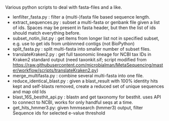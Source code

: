 Various python scripts to deal with fasta-files and a like.

* lenfilter_fasta.py : filter a (multi-)fasta file based sequence length. 
* extract_sequences.py : subset a multi-fasta or genbank file given a list of ids. Spaces may be present in fasta header, but then the list of ids should match everything before.
* subset_notin_list.py : get items from longer list not in specified subset, e.g. use to get ids from unbinnned contigs (not BioPython)
* split_fasta.py : split multi-fasta into smaller number of subset files.
* translateKraken2.py : get full taxonomic lineage for NCBI tax IDs in Kraken2 standard output (need taxonkit.sif; script modified from https://raw.githubusercontent.com/microbialman/MetaSequencing/master/workflow/scripts/translateKraken2.py)
* merge_multifasta.py : combine several multi-fasta into one file.
* reduce_identical_blast.py : given a blast_result with 100% identity hits kept and self-blasts removed, create a reduced set of unique sequences and map old Ids
* blast_16S_besthit_api.py : blastn and get taxonomy for besthit. uses API to connect to NCBI, works for only handful seqs at a time.
* get_hits_hmmer3.py: given hmmsearch (hmmer3) output, filter Sequence ids for selected e-value threshold
